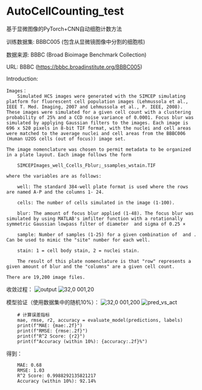 # AutoCellCounting_test

基于显微图像的PyTorch+CNN自动细胞计数方法

训练数据集: BBBC005 (包含从显微镜图像中分割的细胞核)

数据来源: BBBC (Broad Bioimage Benchmark Collection)

URL: BBBC (https://bbbc.broadinstitute.org/BBBC005)

Introduction: 

    Images：
        Simulated HCS images were generated with the SIMCEP simulating platform for fluorescent cell population images (Lehmussola et al., IEEE T. Med. Imaging, 2007 and Lehmussola et al., P. IEEE, 2008). These images were simulated for a given cell count with a clustering probability of 25% and a CCD noise variance of 0.0001. Focus blur was simulated by applying Gaussian filters to the images. Each image is 696 x 520 pixels in 8-bit TIF format, with the nuclei and cell areas were matched to the average nuclei and cell areas from the BBBC006 (Human U2OS cells (out of focus)) image set.

    The image nomenclature was chosen to permit metadata to be organized in a plate layout. Each image follows the form

        SIMCEPImages_well_Ccells_Fblur;_ssamples_wstain.TIF

    where the variables are as follows:

        well: The standard 384-well plate format is used where the rows are named A-P and the columns 1- 24.

        cells: The number of cells simulated in the image (1-100).

        blur: The amount of focus blur applied (1-48). The focus blur was simulated by using MATLAB's imfilter function with a rotationally symmetric Gaussian lowpass filter of diameter  and sigma of 0.25 × 

        sample: Number of samples (1-25) for a given combination of  and . Can be used to mimic the "site" number for each well.

        stain: 1 = cell body stain, 2 = nuclei stain.

        The result of this plate nomenclature is that "row" represents a given amount of blur and the "columns" are a given cell count.

    There are 19,200 image files.


收敛过程：
![output](https://github.com/user-attachments/assets/a8c532ca-a036-4a38-a3da-0cc7d6f4d1c5)
![32,0 001,20](https://github.com/user-attachments/assets/c2b40ca5-97c0-47dd-bc79-e93d955a02af)


模型验证（使用数据集中的随机10%）：
![32,0 001,200](https://github.com/user-attachments/assets/206403f1-ca4c-4041-b27c-e62c87f81330)
![pred_vs_act](https://github.com/user-attachments/assets/7bc8710e-1baa-45b8-9918-ff2020c6daf2)


        # 计算误差指标
        mae, rmse, r2, accuracy = evaluate_model(predictions, labels)
        print(f"MAE: {mae:.2f}")
        print(f"RMSE: {rmse:.2f}")
        print(f"R^2 Score: {r2}")
        print(f"Accuracy (within 10%): {accuracy:.2f}%")

得到：

        MAE: 0.68
        RMSE: 1.03
        R^2 Score: 0.9988292135821217
        Accuracy (within 10%): 92.14%
